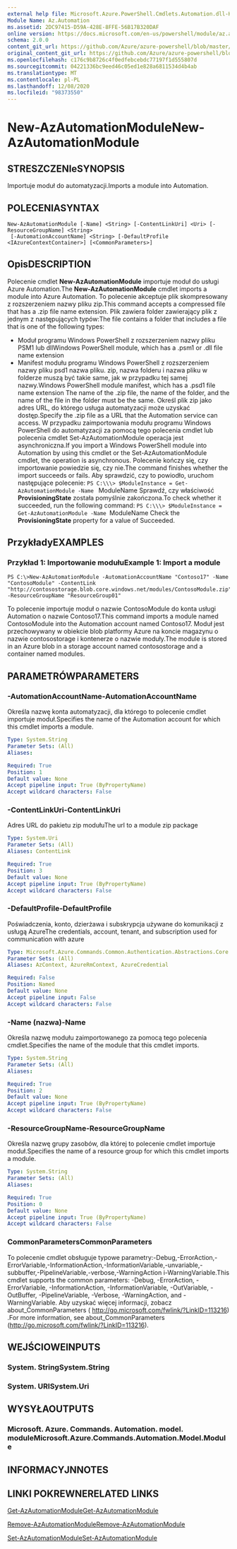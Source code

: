 ```yaml
---
external help file: Microsoft.Azure.PowerShell.Cmdlets.Automation.dll-Help.xml
Module Name: Az.Automation
ms.assetid: 2DC97415-D59A-428E-8FFE-56B17B320DAF
online version: https://docs.microsoft.com/en-us/powershell/module/az.automation/new-azautomationmodule
schema: 2.0.0
content_git_url: https://github.com/Azure/azure-powershell/blob/master/src/Automation/Automation/help/New-AzAutomationModule.md
original_content_git_url: https://github.com/Azure/azure-powershell/blob/master/src/Automation/Automation/help/New-AzAutomationModule.md
ms.openlocfilehash: c176c9b8726c4f0edfebcebdc77197f1d555807d
ms.sourcegitcommit: 04221336bc9eed46c05ed1e828a6811534d4b4ab
ms.translationtype: MT
ms.contentlocale: pl-PL
ms.lasthandoff: 12/08/2020
ms.locfileid: "98373550"
---
```

# <span data-ttu-id="b6414-101">New-AzAutomationModule</span><span class="sxs-lookup"><span data-stu-id="b6414-101">New-AzAutomationModule</span></span>

## <span data-ttu-id="b6414-102">STRESZCZENIe</span><span class="sxs-lookup"><span data-stu-id="b6414-102">SYNOPSIS</span></span>
<span data-ttu-id="b6414-103">Importuje moduł do automatyzacji.</span><span class="sxs-lookup"><span data-stu-id="b6414-103">Imports a module into Automation.</span></span>

## <span data-ttu-id="b6414-104">POLECENIA</span><span class="sxs-lookup"><span data-stu-id="b6414-104">SYNTAX</span></span>

```
New-AzAutomationModule [-Name] <String> [-ContentLinkUri] <Uri> [-ResourceGroupName] <String>
 [-AutomationAccountName] <String> [-DefaultProfile <IAzureContextContainer>] [<CommonParameters>]
```

## <span data-ttu-id="b6414-105">Opis</span><span class="sxs-lookup"><span data-stu-id="b6414-105">DESCRIPTION</span></span>
<span data-ttu-id="b6414-106">Polecenie cmdlet **New-AzAutomationModule** importuje moduł do usługi Azure Automation.</span><span class="sxs-lookup"><span data-stu-id="b6414-106">The **New-AzAutomationModule** cmdlet imports a module into Azure Automation.</span></span>
<span data-ttu-id="b6414-107">To polecenie akceptuje plik skompresowany z rozszerzeniem nazwy pliku zip.</span><span class="sxs-lookup"><span data-stu-id="b6414-107">This command accepts a compressed file that has a .zip file name extension.</span></span>
<span data-ttu-id="b6414-108">Plik zawiera folder zawierający plik z jednym z następujących typów:</span><span class="sxs-lookup"><span data-stu-id="b6414-108">The file contains a folder that includes a file that is one of the following types:</span></span> 
- <span data-ttu-id="b6414-109">Moduł programu Windows PowerShell z rozszerzeniem nazwy pliku PSM1 lub dll</span><span class="sxs-lookup"><span data-stu-id="b6414-109">Windows PowerShell module, which has a .psm1 or .dll file name extension</span></span> 
- <span data-ttu-id="b6414-110">Manifest modułu programu Windows PowerShell z rozszerzeniem nazwy pliku psd1 nazwa pliku. zip, nazwa folderu i nazwa pliku w folderze muszą być takie same, jak w przypadku tej samej nazwy.</span><span class="sxs-lookup"><span data-stu-id="b6414-110">Windows PowerShell module manifest, which has a .psd1 file name extension The name of the .zip file, the name of the folder, and the name of the file in the folder must be the same.</span></span>
<span data-ttu-id="b6414-111">Określ plik zip jako adres URL, do którego usługa automatyzacji może uzyskać dostęp.</span><span class="sxs-lookup"><span data-stu-id="b6414-111">Specify the .zip file as a URL that the Automation service can access.</span></span>
<span data-ttu-id="b6414-112">W przypadku zaimportowania modułu programu Windows PowerShell do automatyzacji za pomocą tego polecenia cmdlet lub polecenia cmdlet Set-AzAutomationModule operacja jest asynchroniczna.</span><span class="sxs-lookup"><span data-stu-id="b6414-112">If you import a Windows PowerShell module into Automation by using this cmdlet or the Set-AzAutomationModule cmdlet, the operation is asynchronous.</span></span>
<span data-ttu-id="b6414-113">Polecenie kończy się, czy importowanie powiedzie się, czy nie.</span><span class="sxs-lookup"><span data-stu-id="b6414-113">The command finishes whether the import succeeds or fails.</span></span>
<span data-ttu-id="b6414-114">Aby sprawdzić, czy to powiodło, uruchom następujące polecenie: `PS C:\\\> $ModuleInstance = Get-AzAutomationModule -Name ` ModuleName Sprawdź, czy właściwość **ProvisioningState** została pomyślnie zakończona.</span><span class="sxs-lookup"><span data-stu-id="b6414-114">To check whether it succeeded, run the following command: `PS C:\\\> $ModuleInstance = Get-AzAutomationModule -Name `ModuleName Check the **ProvisioningState** property for a value of Succeeded.</span></span>

## <span data-ttu-id="b6414-115">Przykłady</span><span class="sxs-lookup"><span data-stu-id="b6414-115">EXAMPLES</span></span>

### <span data-ttu-id="b6414-116">Przykład 1: Importowanie modułu</span><span class="sxs-lookup"><span data-stu-id="b6414-116">Example 1: Import a module</span></span>
```
PS C:\>New-AzAutomationModule -AutomationAccountName "Contoso17" -Name "ContosoModule" -ContentLink "http://contosostorage.blob.core.windows.net/modules/ContosoModule.zip" -ResourceGroupName "ResourceGroup01"
```

<span data-ttu-id="b6414-117">To polecenie importuje moduł o nazwie ContosoModule do konta usługi Automation o nazwie Contoso17.</span><span class="sxs-lookup"><span data-stu-id="b6414-117">This command imports a module named ContosoModule into the Automation account named Contoso17.</span></span>
<span data-ttu-id="b6414-118">Moduł jest przechowywany w obiekcie blob platformy Azure na koncie magazynu o nazwie contosostorage i kontenerze o nazwie moduły.</span><span class="sxs-lookup"><span data-stu-id="b6414-118">The module is stored in an Azure blob in a storage account named contosostorage and a container named modules.</span></span>

## <span data-ttu-id="b6414-119">PARAMETRÓW</span><span class="sxs-lookup"><span data-stu-id="b6414-119">PARAMETERS</span></span>

### <span data-ttu-id="b6414-120">-AutomationAccountName</span><span class="sxs-lookup"><span data-stu-id="b6414-120">-AutomationAccountName</span></span>
<span data-ttu-id="b6414-121">Określa nazwę konta automatyzacji, dla którego to polecenie cmdlet importuje moduł.</span><span class="sxs-lookup"><span data-stu-id="b6414-121">Specifies the name of the Automation account for which this cmdlet imports a module.</span></span>

```yaml
Type: System.String
Parameter Sets: (All)
Aliases:

Required: True
Position: 1
Default value: None
Accept pipeline input: True (ByPropertyName)
Accept wildcard characters: False
```

### <span data-ttu-id="b6414-122">-ContentLinkUri</span><span class="sxs-lookup"><span data-stu-id="b6414-122">-ContentLinkUri</span></span>
<span data-ttu-id="b6414-123">Adres URL do pakietu zip modułu</span><span class="sxs-lookup"><span data-stu-id="b6414-123">The url to a module zip package</span></span>

```yaml
Type: System.Uri
Parameter Sets: (All)
Aliases: ContentLink

Required: True
Position: 3
Default value: None
Accept pipeline input: True (ByPropertyName)
Accept wildcard characters: False
```

### <span data-ttu-id="b6414-124">-DefaultProfile</span><span class="sxs-lookup"><span data-stu-id="b6414-124">-DefaultProfile</span></span>
<span data-ttu-id="b6414-125">Poświadczenia, konto, dzierżawa i subskrypcja używane do komunikacji z usługą Azure</span><span class="sxs-lookup"><span data-stu-id="b6414-125">The credentials, account, tenant, and subscription used for communication with azure</span></span>

```yaml
Type: Microsoft.Azure.Commands.Common.Authentication.Abstractions.Core.IAzureContextContainer
Parameter Sets: (All)
Aliases: AzContext, AzureRmContext, AzureCredential

Required: False
Position: Named
Default value: None
Accept pipeline input: False
Accept wildcard characters: False
```

### <span data-ttu-id="b6414-126">-Name (nazwa)</span><span class="sxs-lookup"><span data-stu-id="b6414-126">-Name</span></span>
<span data-ttu-id="b6414-127">Określa nazwę modułu zaimportowanego za pomocą tego polecenia cmdlet.</span><span class="sxs-lookup"><span data-stu-id="b6414-127">Specifies the name of the module that this cmdlet imports.</span></span>

```yaml
Type: System.String
Parameter Sets: (All)
Aliases:

Required: True
Position: 2
Default value: None
Accept pipeline input: True (ByPropertyName)
Accept wildcard characters: False
```

### <span data-ttu-id="b6414-128">-ResourceGroupName</span><span class="sxs-lookup"><span data-stu-id="b6414-128">-ResourceGroupName</span></span>
<span data-ttu-id="b6414-129">Określa nazwę grupy zasobów, dla której to polecenie cmdlet importuje moduł.</span><span class="sxs-lookup"><span data-stu-id="b6414-129">Specifies the name of a resource group for which this cmdlet imports a module.</span></span>

```yaml
Type: System.String
Parameter Sets: (All)
Aliases:

Required: True
Position: 0
Default value: None
Accept pipeline input: True (ByPropertyName)
Accept wildcard characters: False
```

### <span data-ttu-id="b6414-130">CommonParameters</span><span class="sxs-lookup"><span data-stu-id="b6414-130">CommonParameters</span></span>
<span data-ttu-id="b6414-131">To polecenie cmdlet obsługuje typowe parametry:-Debug,-ErrorAction,-ErrorVariable,-InformationAction,-InformationVariable,-unvariable,-subbuffer,-PipelineVariable,-verbose,-WarningAction i-WarningVariable.</span><span class="sxs-lookup"><span data-stu-id="b6414-131">This cmdlet supports the common parameters: -Debug, -ErrorAction, -ErrorVariable, -InformationAction, -InformationVariable, -OutVariable, -OutBuffer, -PipelineVariable, -Verbose, -WarningAction, and -WarningVariable.</span></span> <span data-ttu-id="b6414-132">Aby uzyskać więcej informacji, zobacz about_CommonParameters ( http://go.microsoft.com/fwlink/?LinkID=113216) .</span><span class="sxs-lookup"><span data-stu-id="b6414-132">For more information, see about_CommonParameters (http://go.microsoft.com/fwlink/?LinkID=113216).</span></span>

## <span data-ttu-id="b6414-133">WEJŚCIOWE</span><span class="sxs-lookup"><span data-stu-id="b6414-133">INPUTS</span></span>

### <span data-ttu-id="b6414-134">System. String</span><span class="sxs-lookup"><span data-stu-id="b6414-134">System.String</span></span>

### <span data-ttu-id="b6414-135">System. URI</span><span class="sxs-lookup"><span data-stu-id="b6414-135">System.Uri</span></span>

## <span data-ttu-id="b6414-136">WYSYŁA</span><span class="sxs-lookup"><span data-stu-id="b6414-136">OUTPUTS</span></span>

### <span data-ttu-id="b6414-137">Microsoft. Azure. Commands. Automation. model. module</span><span class="sxs-lookup"><span data-stu-id="b6414-137">Microsoft.Azure.Commands.Automation.Model.Module</span></span>

## <span data-ttu-id="b6414-138">INFORMACYJN</span><span class="sxs-lookup"><span data-stu-id="b6414-138">NOTES</span></span>

## <span data-ttu-id="b6414-139">LINKI POKREWNE</span><span class="sxs-lookup"><span data-stu-id="b6414-139">RELATED LINKS</span></span>

[<span data-ttu-id="b6414-140">Get-AzAutomationModule</span><span class="sxs-lookup"><span data-stu-id="b6414-140">Get-AzAutomationModule</span></span>](./Get-AzAutomationModule.md)

[<span data-ttu-id="b6414-141">Remove-AzAutomationModule</span><span class="sxs-lookup"><span data-stu-id="b6414-141">Remove-AzAutomationModule</span></span>](./Remove-AzAutomationModule.md)

[<span data-ttu-id="b6414-142">Set-AzAutomationModule</span><span class="sxs-lookup"><span data-stu-id="b6414-142">Set-AzAutomationModule</span></span>](./Set-AzAutomationModule.md)


